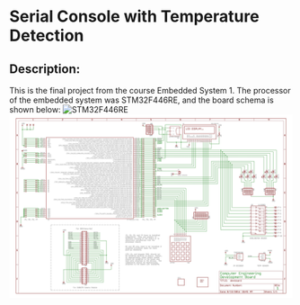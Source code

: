 # Serial Console with Temperature Detection
## Description:
This is the final project from the course Embedded System 1. The processor of the embedded system was STM32F446RE, and the board schema is shown below:
![STM32F446RE](../processor.jpg)
![dev_board_schema](../devboard_schematic_V1.jpg)
